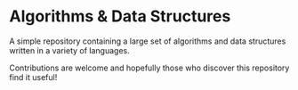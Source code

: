 # Algorithms & Data Structures

A simple repository containing a large set of algorithms and data structures written in a variety of languages.

Contributions are welcome and hopefully those who discover this repository find it useful!